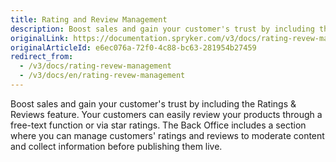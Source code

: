 ```yaml
---
title: Rating and Review Management
description: Boost sales and gain your customer's trust by including the Ratings and Reviews feature.
originalLink: https://documentation.spryker.com/v3/docs/rating-revew-management
originalArticleId: e6ec076a-72f0-4c88-bc63-281954b27459
redirect_from:
  - /v3/docs/rating-revew-management
  - /v3/docs/en/rating-revew-management
---
```


Boost sales and gain your customer's trust by including the Ratings & Reviews feature. Your customers can easily review your products through a free-text function or via star ratings. The Back Office includes a section where you can manage customers' ratings and reviews to moderate content and collect information before publishing them live.
